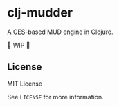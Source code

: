 # clj-mudder

A [CES](http://en.wikipedia.org/wiki/Entity_component_system)-based MUD engine in Clojure.

:construction: WIP :construction:

## License

MIT License

See `LICENSE` for more information.
